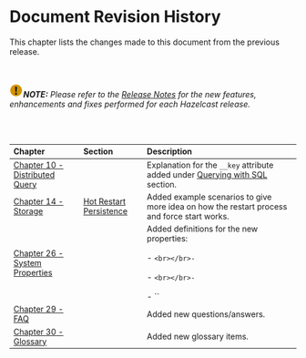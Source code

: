 

# Document Revision History

This chapter lists the changes made to this document from the previous release.

<br></br>
![image](images/NoteSmall.jpg)***NOTE:*** *Please refer to the <a href="http://docs.hazelcast.org/docs/release-notes/" target="_blank">Release Notes</a> for the new features, enhancements and fixes performed for each Hazelcast release.*

<br></br>

|Chapter|Section|Description|
|:-------|:-------|:-----------|
|[Chapter 10 - Distributed Query](#distributed-query)||Explanation for the `__key` attribute added under [Querying with SQL](#querying-with-sql) section.
|[Chapter 14 - Storage](#storage)|[Hot Restart Persistence](#hot-restart-persistence)|Added example scenarios to give more idea on how the restart process and force start works.
|[Chapter 26 - System Properties](#system-properties)||Added definitions for the new properties: <br></br>- ``<br></br>- ``<br></br>- ``<br></br>- ``<br></br>- ``|
|[Chapter 29 - FAQ](#frequently-asked-questions)||Added new questions/answers.|
|[Chapter 30 - Glossary](#glossary)||Added new glossary items.|



<br> </br>
